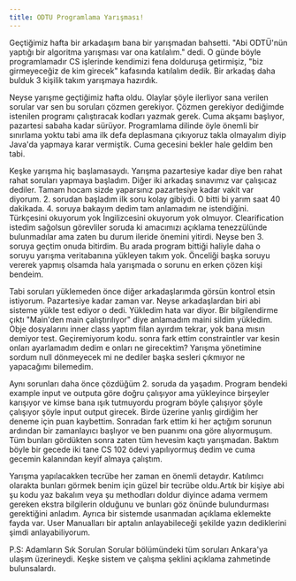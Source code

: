 ```yaml
---
title: ODTU Programlama Yarışması!
---
```

Geçtiğimiz hafta bir arkadaşım bana bir yarışmadan bahsetti. "Abi ODTÜ'nün yaptığı bir algoritma yarışması var ona katılalım." dedi. O günde böyle programlamadır CS işlerinde kendimizi fena dolduruşa getirmişiz, "biz girmeyeceğiz de kim girecek" kafasında katılalım dedik. Bir arkadaş daha bulduk  3 kişilik takım yarışmaya hazırdık. 

Neyse yarışme geçtiğimiz hafta oldu. Olaylar şöyle ilerliyor sana verilen sorular var sen bu soruları çözmen gerekiyor. Çözmen gerekiyor dediğimde istenilen programı çalıştıracak kodları yazmak gerek. Cuma akşamı başlıyor, pazartesi sabaha kadar sürüyor. Programlama dilinde öyle önemli bir sınırlama yoktu tabi ama ilk defa deplasmana çıkıyoruz takla olmayalım diyip Java'da yapmaya karar vermiştik. Cuma gecesini bekler hale geldim ben tabi.

Keşke yarışma hiç başlamasaydı. Yarışma pazartesiye kadar diye ben rahat rahat soruları yapmaya başladım. Diğer iki arkadaş sınavımız var çalışıcaz dediler. Tamam hocam sizde yaparsınız pazartesiye kadar vakit var diyorum. 2. sorudan başladım ilk soru kolay gibiydi. O bitti bi yarım saat 40 dakikada. 4. soruya bakayım dedim tam anlamadım ne istendiğini. Türkçesini okuyorum yok İngilizcesini okuyorum yok olmuyor. Clearification istedim sağolsun görevliler soruda ki amacımızı açıklama tenezzülünde bulunmadılar ama zaten bu durum ileride önemini yitirdi. Neyse ben 3. soruya geçtim onuda bitirdim. Bu arada program bittiği haliyle daha o soruyu yarışma veritabanına yükleyen takım yok. Önceliği başka soruyu vererek yapmış olsamda hala yarışmada o sorunu en erken çözen kişi bendeim. 

Tabi soruları yüklemeden önce diğer arkadaşlarımda görsün kontrol etsin istiyorum. Pazartesiye kadar zaman var. Neyse arkadaşlardan biri abi sisteme yükle test ediyor o dedi. Yükledim hata var diyor. Bir bilgilendirme çıktı "Main'den main çalıştırılıyor" diye anlamadım maini sildim yükledim. Obje dosyalarını inner class yaptım filan ayırdım tekrar, yok bana mısın demiyor test. Geçiremiyorum kodu. sonra fark ettim constraintler var kesin onları ayarlamadım dedim e onları ne girecektim? Yarışma yönetimine sordum null dönmeyecek mi ne dediler başka sesleri çıkmıyor ne yapacağımı bilemedim.

Aynı sorunları daha önce çözdüğüm 2. soruda da yaşadım. Program bendeki example input ve outputa göre doğru çalışıyor ama yükleyince birşeyler karışıyor ve kimse bana ışık tutmuyordu program böyle çalışıyor şöyle çalışıyor şöyle input output girecek. Birde üzerine yanlış girdiğim her deneme için puan kaybettim. Sonradan fark ettim ki her açtığım sorunun ardından bir zamanlayıcı başlıyor ve ben puanımı ona göre alıyormuşum. Tüm bunları gördükten sonra zaten tüm hevesim kaçtı yarışmadan. Baktım böyle bir gecede iki tane CS 102 ödevi yapılıyormuş dedim ve cuma gecemin kalanından keyif almaya çalıştım.

Yarışma yapılacakken tecrübe her zaman en önemli detaydır. Katılımcı olarakta bunları görmek benim için güzel bir tecrübe oldu.Artık bir kişiye abi şu kodu yaz bakalım veya şu methodları doldur diyince adama vermem gereken ekstra bilgilerin olduğunu ve bunları göz önünde bulundurması gerektiğini anladım. Ayrıca bir sistemde usanmadan açıklama eklemekte fayda var. User Manualları bir aptalın anlayabileceği şekilde yazın dediklerini şimdi anlayabiliyorum.

P.S: Adamların Sık Sorulan Sorular bölümündeki tüm soruları Ankara'ya ulaşım üzerineydi. Keşke sistem ve çalışma şeklini açıklama zahmetinde bulunsalardı.
